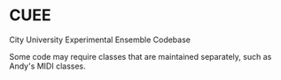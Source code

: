 CUEE
====

City University Experimental Ensemble Codebase

Some code may require classes that are maintained separately, such as Andy's MIDI classes.